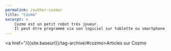 ```yaml
---
permalink: /author-cozmo/
title: "Cozmo"
excerpt: >
    Cozmo est un petit robot très joueur.
    Il peut être programmé via son logiciel sur tablette ou smartphone.
---
```


<a href="/{{site.baseurl}}/tag-archive/#cozmo>Articles sur Cozmo</a>
